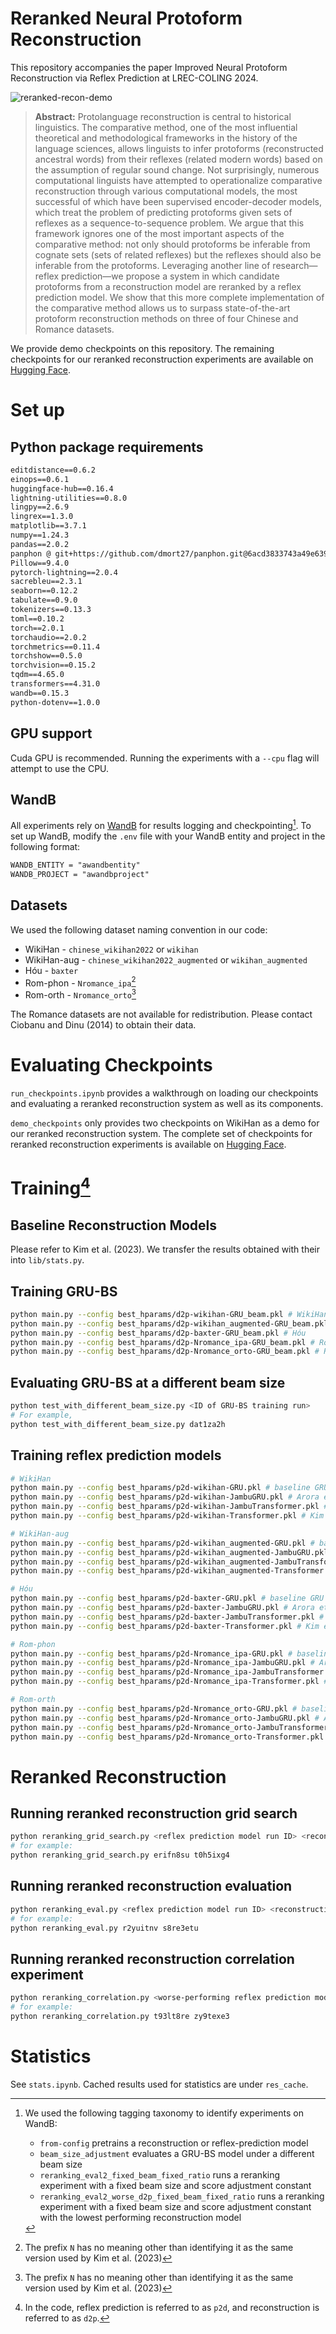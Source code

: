 # Reranked Neural Protoform Reconstruction

This repository accompanies the paper Improved Neural Protoform Reconstruction via Reflex Prediction at LREC-COLING 2024.

![reranked-recon-demo](https://github.com/cmu-llab/reranked-reconstruction/assets/38693485/29d3e14a-158f-469b-95c5-2e3c5ffef096)


> **Abstract:** Protolanguage reconstruction is central to historical linguistics. The comparative method, one of the most influential theoretical and methodological frameworks in the history of the language sciences, allows linguists to infer protoforms (reconstructed ancestral words) from their reflexes (related modern words) based on the assumption of regular sound change. Not surprisingly, numerous computational linguists have attempted to operationalize comparative reconstruction through various computational models, the most successful of which have been supervised encoder-decoder models, which treat the problem of predicting protoforms given sets of reflexes as a sequence-to-sequence problem. We argue that this framework ignores one of the most important aspects of the comparative method: not only should protoforms be inferable from cognate sets (sets of related reflexes) but the reflexes should also be inferable from the protoforms. Leveraging another line of research—reflex prediction—we propose a system in which candidate protoforms from a reconstruction model are reranked by a reflex prediction model. We show that this more complete implementation of the comparative method allows us to surpass state-of-the-art protoform reconstruction methods on three of four Chinese and Romance datasets.


We provide demo checkpoints on this repository. The remaining checkpoints for our reranked reconstruction experiments are available on [Hugging Face](https://huggingface.co/chaosarium/reranked-reconstruction).

# Set up

## Python package requirements

```txt
editdistance==0.6.2
einops==0.6.1
huggingface-hub==0.16.4
lightning-utilities==0.8.0
lingpy==2.6.9
lingrex==1.3.0
matplotlib==3.7.1
numpy==1.24.3
pandas==2.0.2
panphon @ git+https://github.com/dmort27/panphon.git@6acd3833743a49e63941a0b740ee69eae1dafc1c
Pillow==9.4.0
pytorch-lightning==2.0.4
sacrebleu==2.3.1
seaborn==0.12.2
tabulate==0.9.0
tokenizers==0.13.3
toml==0.10.2
torch==2.0.1
torchaudio==2.0.2
torchmetrics==0.11.4
torchshow==0.5.0
torchvision==0.15.2
tqdm==4.65.0
transformers==4.31.0
wandb==0.15.3
python-dotenv==1.0.0
```

## GPU support

Cuda GPU is recommended. Running the experiments with a `--cpu` flag will attempt to use the CPU.

## WandB

All experiments rely on [WandB](https://wandb.ai/) for results logging and checkpointing[^1]. To set up WandB, modify the `.env` file with your WandB entity and project in the following format:

```txt
WANDB_ENTITY = "awandbentity"
WANDB_PROJECT = "awandbproject"
```

[^1]: We used the following tagging taxonomy to identify experiments on WandB:
    - `from-config` pretrains a reconstruction or reflex-prediction model
    - `beam_size_adjustment` evaluates a GRU-BS model under a different beam size
    - `reranking_eval2_fixed_beam_fixed_ratio` runs a reranking experiment with a fixed beam size and score adjustment constant
    - `reranking_eval2_worse_d2p_fixed_beam_fixed_ratio` runs a reranking experiment with a fixed beam size and score adjustment constant with the lowest performing reconstruction model

## Datasets

We used the following dataset naming convention in our code:

- WikiHan - `chinese_wikihan2022` or `wikihan`
- WikiHan-aug - `chinese_wikihan2022_augmented` or `wikihan_augmented`
- Hóu - `baxter`
- Rom-phon - `Nromance_ipa`[^2]
- Rom-orth - `Nromance_orto`[^2]

[^2]: The prefix `N` has no meaning other than identifying it as the same version used by Kim et al. (2023)

The Romance datasets are not available for redistribution. Please contact Ciobanu and Dinu (2014) to obtain their data.

# Evaluating Checkpoints

`run_checkpoints.ipynb` provides a walkthrough on loading our checkpoints and evaluating a reranked reconstruction system as well as its components. 

`demo_checkpoints` only provides two checkpoints on WikiHan as a demo for our reranked reconstruction system. The complete set of checkpoints for reranked reconstruction experiments is available on [Hugging Face](https://huggingface.co/chaosarium/reranked-reconstruction).

# Training[^3]

[^3]: In the code, reflex prediction is referred to as `p2d`, and reconstruction is referred to as `d2p`.

## Baseline Reconstruction Models

Please refer to Kim et al. (2023). We transfer the results obtained with their into `lib/stats.py`.

## Training GRU-BS

```sh
python main.py --config best_hparams/d2p-wikihan-GRU_beam.pkl # WikiHan
python main.py --config best_hparams/d2p-wikihan_augmented-GRU_beam.pkl # WikiHan-aug
python main.py --config best_hparams/d2p-baxter-GRU_beam.pkl # Hóu
python main.py --config best_hparams/d2p-Nromance_ipa-GRU_beam.pkl # Rom-phon
python main.py --config best_hparams/d2p-Nromance_orto-GRU_beam.pkl # Rom-orth
```

## Evaluating GRU-BS at a different beam size

```sh
python test_with_different_beam_size.py <ID of GRU-BS training run>
# For example,
python test_with_different_beam_size.py dat1za2h
```

## Training reflex prediction models

```sh
# WikiHan
python main.py --config best_hparams/p2d-wikihan-GRU.pkl # baseline GRU
python main.py --config best_hparams/p2d-wikihan-JambuGRU.pkl # Arora et al. (2023)'s GRU
python main.py --config best_hparams/p2d-wikihan-JambuTransformer.pkl # Arora et al. (2023)'s Transformer
python main.py --config best_hparams/p2d-wikihan-Transformer.pkl # Kim et al. (2023)'s Transformer

# WikiHan-aug
python main.py --config best_hparams/p2d-wikihan_augmented-GRU.pkl # baseline GRU
python main.py --config best_hparams/p2d-wikihan_augmented-JambuGRU.pkl # Arora et al. (2023)'s GRU
python main.py --config best_hparams/p2d-wikihan_augmented-JambuTransformer.pkl # Arora et al. (2023)'s Transformer
python main.py --config best_hparams/p2d-wikihan_augmented-Transformer.pkl # Kim et al. (2023)'s Transformer

# Hóu
python main.py --config best_hparams/p2d-baxter-GRU.pkl # baseline GRU
python main.py --config best_hparams/p2d-baxter-JambuGRU.pkl # Arora et al. (2023)'s GRU
python main.py --config best_hparams/p2d-baxter-JambuTransformer.pkl # Arora et al. (2023)'s Transformer
python main.py --config best_hparams/p2d-baxter-Transformer.pkl # Kim et al. (2023)'s Transformer

# Rom-phon
python main.py --config best_hparams/p2d-Nromance_ipa-GRU.pkl # baseline GRU
python main.py --config best_hparams/p2d-Nromance_ipa-JambuGRU.pkl # Arora et al. (2023)'s GRU
python main.py --config best_hparams/p2d-Nromance_ipa-JambuTransformer.pkl # Arora et al. (2023)'s Transformer
python main.py --config best_hparams/p2d-Nromance_ipa-Transformer.pkl # Kim et al. (2023)'s Transformer

# Rom-orth
python main.py --config best_hparams/p2d-Nromance_orto-GRU.pkl # baseline GRU
python main.py --config best_hparams/p2d-Nromance_orto-JambuGRU.pkl # Arora et al. (2023)'s GRU
python main.py --config best_hparams/p2d-Nromance_orto-JambuTransformer.pkl # Arora et al. (2023)'s Transformer
python main.py --config best_hparams/p2d-Nromance_orto-Transformer.pkl # Kim et al. (2023)'s Transformer
```

# Reranked Reconstruction

## Running reranked reconstruction grid search

```sh
python reranking_grid_search.py <reflex prediction model run ID> <reconstruction model run ID>
# for example:
python reranking_grid_search.py erifn8su t0h5ixg4
```

## Running reranked reconstruction evaluation

```sh
python reranking_eval.py <reflex prediction model run ID> <reconstruction model run ID>
# for example:
python reranking_eval.py r2yuitnv s8re3etu
```

## Running reranked reconstruction correlation experiment

```sh
python reranking_correlation.py <worse-performing reflex prediction model run ID> <reconstruction model run ID>
# for example:
python reranking_correlation.py t93lt8re zy9texe3
```

# Statistics

See `stats.ipynb`. Cached results used for statistics are under `res_cache`.
